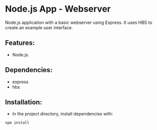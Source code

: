 # Node.js App - Webserver

Node.js application with a basic webserver using Express. It uses HBS to create an example user interface.


## Features:

* Node.js.


## Dependencies:

* express
* hbs


## Installation:

* In the project directory, install dependencies with:

```
npm install
```
